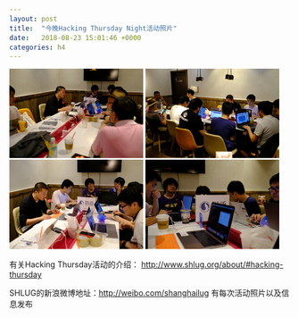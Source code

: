 ```yaml
---
layout: post
title:  "今晚Hacking Thursday Night活动照片"
date:   2018-08-23 15:01:46 +0000
categories: h4
---
```


[<img src='https://raw.githubusercontent.com/shanghailug/res2018/master/i823.h4/i823_2013_4300+08.240x160.jpg'>](https://raw.githubusercontent.com/shanghailug/res2018/master/i823.h4/i823_2013_4300+08.JPG)
[<img src='https://raw.githubusercontent.com/shanghailug/res2018/master/i823.h4/i823_2015_0100+08.240x160.jpg'>](https://raw.githubusercontent.com/shanghailug/res2018/master/i823.h4/i823_2015_0100+08.JPG)
[<img src='https://raw.githubusercontent.com/shanghailug/res2018/master/i823.h4/i823_2015_3900+08.240x160.jpg'>](https://raw.githubusercontent.com/shanghailug/res2018/master/i823.h4/i823_2015_3900+08.JPG)
[<img src='https://raw.githubusercontent.com/shanghailug/res2018/master/i823.h4/i823_2017_4200+08.240x160.jpg'>](https://raw.githubusercontent.com/shanghailug/res2018/master/i823.h4/i823_2017_4200+08.JPG)

有关Hacking Thursday活动的介绍：
http://www.shlug.org/about/#hacking-thursday

SHLUG的新浪微博地址：http://weibo.com/shanghailug 有每次活动照片以及信息发布


